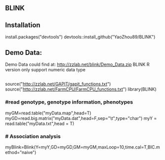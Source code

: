## BLINK
## Installation
install.packages("devtools")
devtools::install_github("YaoZhou89/BLINK")

## Demo Data:
Demo Data could find at:  http://zzlab.net/blink/Demo_Data.zip
BLINK R version only support numeric data type
##
source("http://zzlab.net/GAPIT/gapit_functions.txt")
source("http://zzlab.net/FarmCPU/FarmCPU_functions.txt")
library(BLINK)

### #read genotype, genotype information, phenotypes
myGM=read.table("myData.map",head=T)
myGD=read.big.matrix("myData.dat",head=F,sep="\t",type="char")
myY = read.table("myData.txt",head = T)

### # Association analysis
myBlink=Blink(Y=myY,GD=myGD,GM=myGM,maxLoop=10,time.cal=T,BIC.method="naive")
